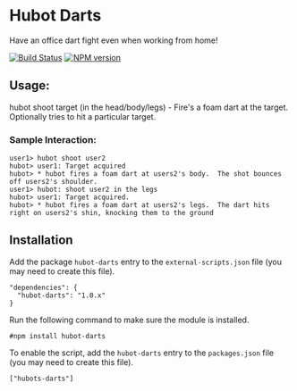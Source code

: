 # Hubot Darts

Have an office dart fight even when working from home!

[![Build Status](https://travis-ci.org/hubot-scripts/hubot-darts.svg?branch=master)](https://travis-ci.org/hubot-scripts/hubot-darts) [![NPM version](https://badge.fury.io/js/hubot-darts.png)](http://badge.fury.io/js/hubot-darts)

## Usage:

hubot shoot target (in the head/body/legs) - Fire's a foam dart at the target.
Optionally tries to hit a particular target.

### Sample Interaction:

    user1> hubot shoot user2
    hubot> user1: Target acquired
    hubot> * hubot fires a foam dart at users2's body.  The shot bounces off users2's shoulder.
    user1> hubot: shoot user2 in the legs
    hubot> user1: Target acquired.
    hubot> * hubot fires a foam dart at users2's legs.  The dart hits right on users2's shin, knocking them to the ground

## Installation

Add the package `hubot-darts` entry to the `external-scripts.json` file
(you may need to create this file).

    "dependencies": {
      "hubot-darts": "1.0.x"
    }

Run the following command to make sure the module is installed.

    #npm install hubot-darts

To enable the script, add the `hubot-darts` entry to the `packages.json`
file (you may need to create this file).

    ["hubots-darts"]
